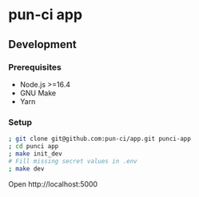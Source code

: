# pun-ci app

## Development

### Prerequisites

* Node.js >=16.4
* GNU Make
* Yarn

### Setup

```sh
; git clone git@github.com:pun-ci/app.git punci-app
; cd punci app
; make init_dev
# Fill missing secret values in .env
; make dev
```

Open http://localhost:5000
